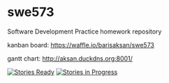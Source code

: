 # swe573
Software Development Practice homework repository

kanban board:
https://waffle.io/barisaksan/swe573

gantt chart:
http://aksan.duckdns.org:8001/

[![Stories Ready](https://badge.waffle.io/barisaksan/swe573.svg?label=ready&title=Ready)](http://waffle.io/barisaksan/swe573)
[![Stories in Progress](https://badge.waffle.io/barisaksan/swe573.svg?label=in%20progress&title=In%20Progress)](http://waffle.io/barisaksan/swe573)
